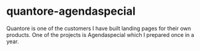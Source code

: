 # quantore-agendaspecial
Quantore is one of the customers I have built landing pages for their own products. One of the projects is Agendaspecial which I prepared once in a year.
